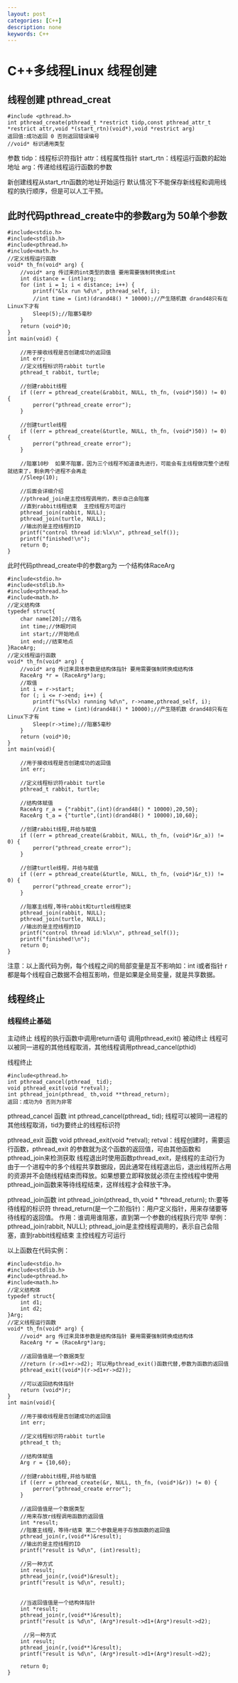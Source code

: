 ```yaml
---
layout: post
categories: [C++]
description: none
keywords: C++
---
```

# C++多线程Linux 线程创建

## 线程创建 pthread_creat
```
#include <pthread.h>
int pthread_create(pthread_t *restrict tidp,const pthread_attr_t *restrict attr,void *(start_rtn)(void*),void *restrict arg)
返回值:成功返回 0 否则返回错误编号
//void* 标识通用类型
```
参数
tidp：线程标识符指针
attr：线程属性指针
start_rtn：线程运行函数的起始地址
arg：传递给线程运行函数的参数


新创建线程从start_rtn函数的地址开始运行
默认情况下不能保存新线程和调用线程的执行顺序，但是可以人工干预。

## 此时代码pthread_create中的参数arg为 50单个参数
```
#include<stdio.h>
#include<stdlib.h>
#include<pthread.h>
#include<math.h>
//定义线程运行函数
void* th_fn(void* arg) {
    //void* arg 传过来的int类型的数值 要用需要强制转换成int
    int distance = (int)arg;
    for (int i = 1; i < distance; i++) {
        printf("&lx run %d\n", pthread_self, i);
        //int time = (int)(drand48() * 10000);//产生随机数 drand48只有在Linux下才有
        Sleep(5);//阻塞5毫秒 
    }
    return (void*)0;
}
int main(void) {
    
    //用于接收线程是否创建成功的返回值
    int err;
    //定义线程标识符rabbit turtle
    pthread_t rabbit, turtle;
​
    //创建rabbit线程
    if ((err = pthread_create(&rabbit, NULL, th_fn, (void*)50)) != 0) {
        perror("pthread_create error");
    }
​
    //创建turtle线程
    if ((err = pthread_create(&turtle, NULL, th_fn, (void*)50)) != 0) {
        perror("pthread_create error");
    }
​
    //阻塞10秒  如果不阻塞，因为三个线程不知道谁先进行，可能会有主线程做完整个进程就结束了，剩余两个进程不会再走
    //Sleep(10);
​
    //后面会详细介绍
    //pthread_join是主控线程调用的，表示自己会阻塞
    //直到rabbit线程结束  主控线程方可运行
    pthread_join(rabbit, NULL);
    pthread_join(turtle, NULL);
    //输出的是主控线程的ID
    printf("control thread id:%lx\n", pthread_self());
    printf("finished!\n");
    return 0;
}
```
此时代码pthread_create中的参数arg为 一个结构体RaceArg
```
#include<stdio.h>
#include<stdlib.h>
#include<pthread.h>
#include<math.h>
//定义结构体
typedef struct{
    char name[20];//姓名
    int time;//休眠时间
    int start;//开始地点
    int end;//结束地点
}RaceArg;
//定义线程运行函数
void* th_fn(void* arg) {
    //void* arg 传过来具体参数是结构体指针 要用需要强制转换成结构体
    RaceArg *r = (RaceArg*)arg;
    //取值
    int i = r->start;
    for (; i <= r->end; i++) {
        printf("%s(%lx) running %d\n", r->name,pthread_self, i);
        //int time = (int)(drand48() * 10000);//产生随机数 drand48只有在Linux下才有
        Sleep(r->time);//阻塞5毫秒 
    }
    return (void*)0;
}
int main(void){
    
    //用于接收线程是否创建成功的返回值
    int err;
    
    //定义线程标识符rabbit turtle
    pthread_t rabbit, turtle;
    
    //结构体赋值
    RaceArg r_a = {"rabbit",(int)(drand48() * 10000),20,50};
    RaceArg t_a = {"turtle",(int)(drand48() * 10000),10,60};
    
    //创建rabbit线程,并给与赋值
    if ((err = pthread_create(&rabbit, NULL, th_fn, (void*)&r_a)) != 0) {
        perror("pthread_create error");
    }
​
    //创建turtle线程，并给与赋值
    if ((err = pthread_create(&turtle, NULL, th_fn, (void*)&r_t)) != 0) {
        perror("pthread_create error");
    }
    
    //阻塞主线程,等待rabbit和turtle线程结束
    pthread_join(rabbit, NULL);
    pthread_join(turtle, NULL);
    //输出的是主控线程的ID
    printf("control thread id:%lx\n", pthread_self());
    printf("finished!\n");
    return 0;
}
```
注意：以上面代码为例，每个线程之间的局部变量是互不影响如：int i或者指针 r都是每个线程自己数据不会相互影响，但是如果是全局变量，就是共享数据。

## 线程终止

### 线程终止基础
主动终止
线程的执行函数中调用return语句
调用pthread_exit()
被动终止
线程可以被同一进程的其他线程取消，其他线程调用pthread_cancel(pthid)

线程终止
```
#include<pthread.h>
int pthread_cancel(pthread_ tid);
void pthread_exit(void *retval);
int pthread_join(pthread_ th,void **thread_return);
返回：成功为0 否则为非零 
```

pthread_cancel 函数
int pthread_cancel(pthread_ tid);
线程可以被同一进程的其他线程取消，tid为要终止的线程标识符

pthread_exit 函数
void pthread_exit(void *retval);
retval：线程创建时，需要运行函数，pthread_exit 的参数就为这个函数的返回值，可由其他函数和pthread_join来检测获取
线程退出时使用函数pthread_exit，是线程的主动行为
由于一个进程中的多个线程共享数据段，因此通常在线程退出后，退出线程所占用的资源并不会随线程结束而释放。如果想要立即释放就必须在主控线程中使用pthread_join函数来等待线程结束，这样线程才会释放干净。

pthread_join函数
int pthread_join(pthread_ th,void * *thread_return);
th:要等待线程的标识符
thread_return(是一个二阶指针)：用户定义指针，用来存储要等待线程的返回值。
作用：谁调用谁阻塞，直到第一个参数的线程执行完毕
举例：pthread_join(rabbit, NULL); pthread_join是主控线程调用的，表示自己会阻塞，直到rabbit线程结束 主控线程方可运行

以上函数在代码实例：
```
#include<stdio.h>
#include<stdlib.h>
#include<pthread.h>
#include<math.h>
//定义结构体
typedef struct{
    int d1;
    int d2;
}Arg;
//定义线程运行函数
void* th_fn(void* arg) {
    //void* arg 传过来具体参数是结构体指针 要用需要强制转换成结构体
    RaceArg *r = (RaceArg*)arg;
    
    //返回值值是一个数据类型
    //return (r->d1+r->d2); 可以用pthread_exit()函数代替,参数为函数的返回值
    pthread_exit((void*)(r->d1+r->d2));
    
    //可以返回结构体指针
    return (void*)r;
}
int main(void){
    
    //用于接收线程是否创建成功的返回值
    int err;
    
    //定义线程标识符rabbit turtle
    pthread_t th;
    
    //结构体赋值
    Arg r = {10,60};
    
    //创建rabbit线程,并给与赋值
    if ((err = pthread_create(&r, NULL, th_fn, (void*)&r)) != 0) {
        perror("pthread_create error");
    }
    
    //返回值值是一个数据类型
    //用来存放r线程调用函数的返回值
    int *result;
    //阻塞主线程，等待r结束 第二个参数是用于存放函数的返回值
    pthread_join(r,(void**)&result);
    //输出的是主控线程的ID
    printf("result is %d\n", (int)result);
    
    //另一种方式
    int result;
    pthread_join(r,(void*)&result);
    printf("result is %d\n", result);
    
    
    //当返回值值是一个结构体指针
    int *result;
    pthread_join(r,(void**)&result);
    printf("result is %d\n", (Arg*)result->d1+(Arg*)result->d2);
    
     //另一种方式
    int result;
    pthread_join(r,(void**)&result);
    printf("result is %d\n", (Arg*)result->d1+(Arg*)result->d2);
    
    return 0;
}
```
